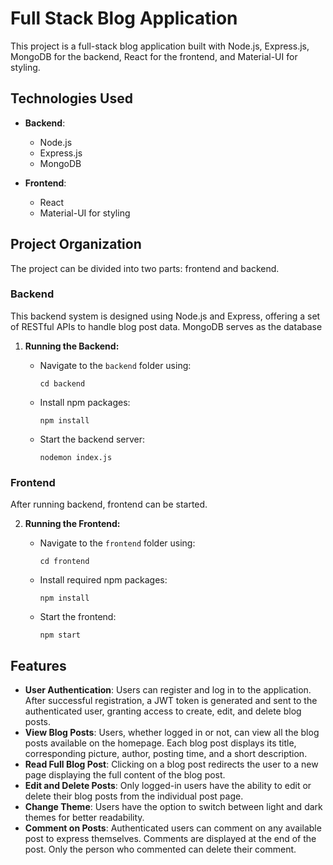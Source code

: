 # Full Stack Blog Application

This project is a full-stack blog application built with Node.js, Express.js, MongoDB for the backend, React for the frontend, and Material-UI for styling.

## Technologies Used

- **Backend**:

  - Node.js
  - Express.js
  - MongoDB

- **Frontend**:
  - React
  - Material-UI for styling

## Project Organization

The project can be divided into two parts: frontend and backend.

### Backend

This backend system is designed using Node.js and Express, offering a set of RESTful APIs to handle blog post data. MongoDB serves as the database

1. **Running the Backend:**

   - Navigate to the `backend` folder using:
     ```
     cd backend
     ```
   - Install npm packages:
     ```
     npm install
     ```
   - Start the backend server:
     ```
     nodemon index.js
     ```

### Frontend

After running backend, frontend can be started.

2. **Running the Frontend:**

   - Navigate to the `frontend` folder using:

     ```
     cd frontend

     ```

   - Install required npm packages:

     ```
     npm install

     ```

   - Start the frontend:
     ```
     npm start
     ```

## Features

- **User Authentication**: Users can register and log in to the application. After successful registration, a JWT token is generated and sent to the authenticated user, granting access to create, edit, and delete blog posts.
- **View Blog Posts**: Users, whether logged in or not, can view all the blog posts available on the homepage. Each blog post displays its title, corresponding picture, author, posting time, and a short description.
- **Read Full Blog Post**: Clicking on a blog post redirects the user to a new page displaying the full content of the blog post.
- **Edit and Delete Posts**: Only logged-in users have the ability to edit or delete their blog posts from the individual post page.
- **Change Theme**: Users have the option to switch between light and dark themes for better readability.
- **Comment on Posts**: Authenticated users can comment on any available post to express themselves. Comments are displayed at the end of the post. Only the person who commented can delete their comment.
